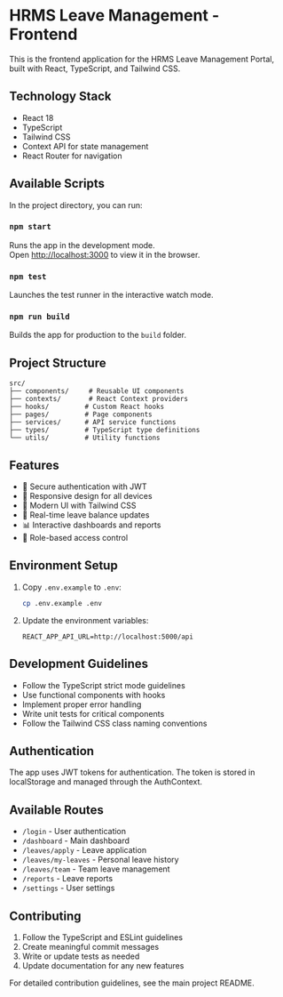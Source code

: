 # HRMS Leave Management - Frontend

This is the frontend application for the HRMS Leave Management Portal, built with React, TypeScript, and Tailwind CSS.

## Technology Stack

- React 18
- TypeScript
- Tailwind CSS
- Context API for state management
- React Router for navigation

## Available Scripts

In the project directory, you can run:

### `npm start`

Runs the app in the development mode.\
Open [http://localhost:3000](http://localhost:3000) to view it in the browser.

### `npm test`

Launches the test runner in the interactive watch mode.

### `npm run build`

Builds the app for production to the `build` folder.

## Project Structure

```
src/
├── components/     # Reusable UI components
├── contexts/       # React Context providers
├── hooks/         # Custom React hooks
├── pages/         # Page components
├── services/      # API service functions
├── types/         # TypeScript type definitions
└── utils/         # Utility functions
```

## Features

- 🔐 Secure authentication with JWT
- 📱 Responsive design for all devices
- 🎨 Modern UI with Tailwind CSS
- 🔄 Real-time leave balance updates
- 📊 Interactive dashboards and reports
- 👥 Role-based access control

## Environment Setup

1. Copy `.env.example` to `.env`:
   ```bash
   cp .env.example .env
   ```

2. Update the environment variables:
   ```
   REACT_APP_API_URL=http://localhost:5000/api
   ```

## Development Guidelines

- Follow the TypeScript strict mode guidelines
- Use functional components with hooks
- Implement proper error handling
- Write unit tests for critical components
- Follow the Tailwind CSS class naming conventions

## Authentication

The app uses JWT tokens for authentication. The token is stored in localStorage and managed through the AuthContext.

## Available Routes

- `/login` - User authentication
- `/dashboard` - Main dashboard
- `/leaves/apply` - Leave application
- `/leaves/my-leaves` - Personal leave history
- `/leaves/team` - Team leave management
- `/reports` - Leave reports
- `/settings` - User settings

## Contributing

1. Follow the TypeScript and ESLint guidelines
2. Create meaningful commit messages
3. Write or update tests as needed
4. Update documentation for any new features

For detailed contribution guidelines, see the main project README.
